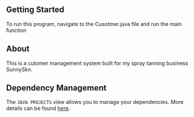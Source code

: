 ## Getting Started

To run this program, navigate to the Cusotmer.java file and run the main function

## About

This is a cutomer management system built for my spray tanning business SunnySkn.

## Dependency Management

The `JAVA PROJECTS` view allows you to manage your dependencies. More details can be found [here](https://github.com/microsoft/vscode-java-dependency#manage-dependencies).
